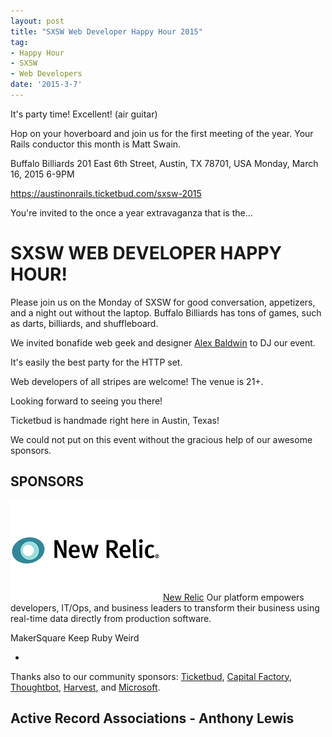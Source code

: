 ```yaml
---
layout: post
title: "SXSW Web Developer Happy Hour 2015"
tag:
- Happy Hour
- SXSW
- Web Developers
date: '2015-3-7'
---
```

It's party time! Excellent! (air guitar)

Hop on your hoverboard and join us for the first meeting of the year. Your Rails conductor this month is Matt Swain.

Buffalo Billiards
201 East 6th Street, Austin, TX 78701, USA
Monday, March 16, 2015
6-9PM

https://austinonrails.ticketbud.com/sxsw-2015

You're invited to the once a year extravaganza that is the... 

# SXSW WEB DEVELOPER HAPPY HOUR!

Please join us on the Monday of SXSW for good conversation, appetizers, and a night out without the laptop.  Buffalo Billiards has tons of games, such as darts, billiards, and shuffleboard. 

We invited bonafide web geek and designer [Alex Baldwin](http://alexbaldwin.com) to DJ our event.

It's easily the best party for the HTTP set.  

Web developers of all stripes are welcome!  The venue is 21+.

Looking forward to seeing you there!

Ticketbud is handmade right here in Austin, Texas!

We could not put on this event without the gracious help of our awesome sponsors.

## SPONSORS 
![](/files/newrelic.png) [New Relic](http://newrelic.com)
Our platform empowers developers, IT/Ops, and business leaders to transform their business using real-time data directly from production software.

MakerSquare
Keep Ruby Weird


-

Thanks also to our community sponsors: [Ticketbud](http://ticketbud.com), [Capital Factory](http://capitalfactory.com), [Thoughtbot](http://thoughtbot.com), [Harvest](http://getharvest.com), and [Microsoft](http://microsoft.com/startups).

## Active Record Associations - Anthony Lewis
